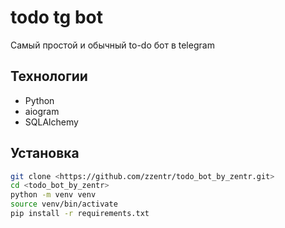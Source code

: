 # todo tg bot

Самый простой и обычный to-do бот в telegram

## Технологии
- Python
- aiogram
- SQLAlchemy

## Установка
```bash
git clone <https://github.com/zzentr/todo_bot_by_zentr.git>
cd <todo_bot_by_zentr>
python -m venv venv
source venv/bin/activate
pip install -r requirements.txt
